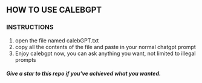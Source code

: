 ## HOW TO USE CALEBGPT
### INSTRUCTIONS
1. open the file named calebGPT.txt
2. copy all the contents of the file and paste in your normal chatgpt   prompt
3. Enjoy calebgpt now, you can ask anything you want, not limited to illegal prompts


##### Give a star to this repo if you've achieved what you wanted.